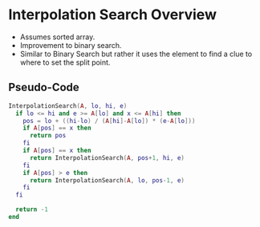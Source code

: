 <!--
  Author:  NE- https://github.com/NE-
  Date:    2022 October 26
  Purpose: Interpolation Search Notes
-->

# Interpolation Search Overview
- Assumes sorted array.
- Improvement to binary search.
- Similar to Binary Search but rather it uses the element to find a clue to where to set the split point.

## Pseudo-Code
```lua
InterpolationSearch(A, lo, hi, e)
  if lo <= hi and e >= A[lo] and x <= A[hi] then
    pos = lo + ((hi-lo) / (A[hi]-A[lo]) * (e-A[lo]))
    if A[pos] == x then
      return pos
    fi
    if A[pos] == x then
      return InterpolationSearch(A, pos+1, hi, e)
    fi
    if A[pos] > e then
      return InterpolationSearch(A, lo, pos-1, e)
    fi
  fi

  return -1
end
```
